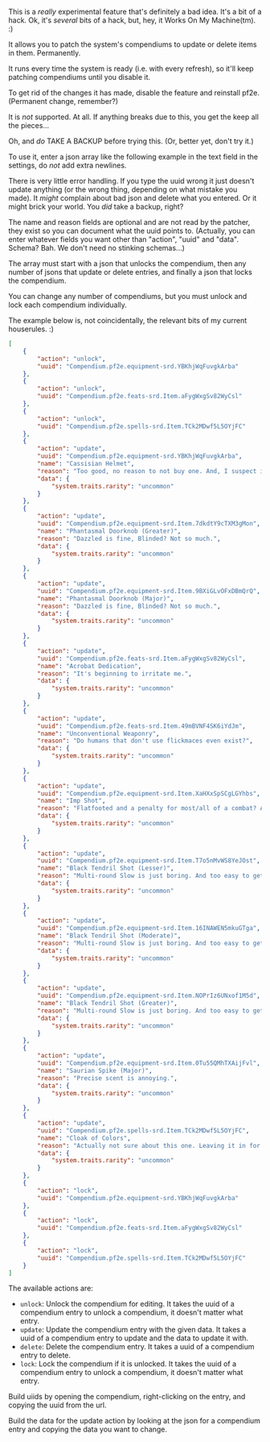 This is a *really* experimental feature that's definitely a bad idea. It's a bit of a hack. Ok, it's *several* bits of a
hack, but, hey, it Works On My Machine(tm). :)

It allows you to patch the system's compendiums to update or delete items in them. Permanently.

It runs every time the system is ready (i.e. with every refresh), so it'll keep patching compendiums until you disable
it.

To get rid of the changes it has made, disable the feature and reinstall pf2e. (Permanent change, remember?)

It is *not* supported. At all. If anything breaks due to this, you get the keep all the pieces...

Oh, and *do* TAKE A BACKUP before trying this. (Or, better yet, don't try it.)

To use it, enter a json array like the following example in the text field in the settings, do *not* add extra newlines.

There is very little error handling. If you type the uuid wrong it just doesn't update anything (or the wrong thing,
depending on what mistake you made). It *might* complain about bad json and delete what you entered. Or it might brick
your world. You *did* take a backup, right?

The name and reason fields are optional and are not read by the patcher, they exist so you can document what the uuid
points to. (Actually, you can enter whatever fields you want other than "action", "uuid" and "data". Schema? Bah. We don't need no stinking schemas...)

The array must start with a json that unlocks the compendium, then any number of jsons that update or delete entries, and
finally a json that locks the compendium.

You can change any number of compendiums, but you must unlock and lock each compendium individually.

The example below is, not coincidentally, the relevant bits of my current houserules. :)

```json array
[
    {
        "action": "unlock",
        "uuid": "Compendium.pf2e.equipment-srd.YBKhjWqFuvgkArba"
    },
    {
        "action": "unlock",
        "uuid": "Compendium.pf2e.feats-srd.Item.aFygWxgSv82WyCsl"
    },
    {
        "action": "unlock",
        "uuid": "Compendium.pf2e.spells-srd.Item.TCk2MDwf5L5OYjFC"
    },
    {
        "action": "update",
        "uuid": "Compendium.pf2e.equipment-srd.YBKhjWqFuvgkArba",
        "name": "Cassisian Helmet",
        "reason": "Too good, no reason to not buy one. And, I suspect it'll go away/be changed a lot in the remaster.",
        "data": {
            "system.traits.rarity": "uncommon"
        }
    },
    {
        "action": "update",
        "uuid": "Compendium.pf2e.equipment-srd.Item.7dkdtY9cTXM3gMon",
        "name": "Phantasmal Doorknob (Greater)",
        "reason": "Dazzled is fine, Blinded? Not so much.",
        "data": {
            "system.traits.rarity": "uncommon"
        }
    },
    {
        "action": "update",
        "uuid": "Compendium.pf2e.equipment-srd.Item.9BXiGLvOFxDBmQrQ",
        "name": "Phantasmal Doorknob (Major)",
        "reason": "Dazzled is fine, Blinded? Not so much.",
        "data": {
            "system.traits.rarity": "uncommon"
        }
    },
    {
        "action": "update",
        "uuid": "Compendium.pf2e.feats-srd.Item.aFygWxgSv82WyCsl",
        "name": "Acrobat Dedication",
        "reason": "It's beginning to irritate me.",
        "data": {
            "system.traits.rarity": "uncommon"
        }
    },
    {
        "action": "update",
        "uuid": "Compendium.pf2e.feats-srd.Item.49mBVNF4SK6iYdJm",
        "name": "Unconventional Weaponry",
        "reason": "Do humans that don't use flickmaces even exist?",
        "data": {
            "system.traits.rarity": "uncommon"
        }
    },
    {
        "action": "update",
        "uuid": "Compendium.pf2e.equipment-srd.Item.XaHXxSpSCgLGYhbs",
        "name": "Imp Shot",
        "reason": "Flatfooted and a penalty for most/all of a combat? At level 5? Nope.",
        "data": {
            "system.traits.rarity": "uncommon"
        }
    },
    {
        "action": "update",
        "uuid": "Compendium.pf2e.equipment-srd.Item.T7o5nMvWS8YeJOst",
        "name": "Black Tendril Shot (Lesser)",
        "reason": "Multi-round Slow is just boring. And too easy to get with this.",
        "data": {
            "system.traits.rarity": "uncommon"
        }
    },
    {
        "action": "update",
        "uuid": "Compendium.pf2e.equipment-srd.Item.16INAWEN5mkuGTga",
        "name": "Black Tendril Shot (Moderate)",
        "reason": "Multi-round Slow is just boring. And too easy to get with this.",
        "data": {
            "system.traits.rarity": "uncommon"
        }
    },
    {
        "action": "update",
        "uuid": "Compendium.pf2e.equipment-srd.Item.NOPrIz6UNxof1M5d",
        "name": "Black Tendril Shot (Greater)",
        "reason": "Multi-round Slow is just boring. And too easy to get with this.",
        "data": {
            "system.traits.rarity": "uncommon"
        }
    },
    {
        "action": "update",
        "uuid": "Compendium.pf2e.equipment-srd.Item.0Tu55QMhTXAijFvl",
        "name": "Saurian Spike (Major)",
        "reason": "Precise scent is annoying.",
        "data": {
            "system.traits.rarity": "uncommon"
        }
    },
    {
        "action": "update",
        "uuid": "Compendium.pf2e.spells-srd.Item.TCk2MDwf5L5OYjFC",
        "name": "Cloak of Colors",
        "reason": "Actually not sure about this one. Leaving it in for now.",
        "data": {
            "system.traits.rarity": "uncommon"
        }
    },
    {
        "action": "lock",
        "uuid": "Compendium.pf2e.equipment-srd.YBKhjWqFuvgkArba"
    },
    {
        "action": "lock",
        "uuid": "Compendium.pf2e.feats-srd.Item.aFygWxgSv82WyCsl"
    },
    {
        "action": "lock",
        "uuid": "Compendium.pf2e.spells-srd.Item.TCk2MDwf5L5OYjFC"
    }
]
```

The available actions are:

* `unlock`: Unlock the compendium for editing. It takes the uuid of a compendium entry to unlock a compendium, it
  doesn't matter what entry.
* `update`: Update the compendium entry with the given data. It takes a uuid of a compendium entry to update and the
  data to update it with.
* `delete`: Delete the compendium entry. It takes a uuid of a compendium entry to delete.
* `lock`: Lock the compendium if it is unlocked. It takes the uuid of a compendium entry to unlock a compendium, it
  doesn't matter what entry.

Build uiids by opening the compendium, right-clicking on the entry, and copying the uuid from the url.

Build the data for the update action by looking at the json for a compendium entry and copying the data you want to
change.
